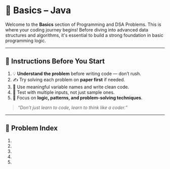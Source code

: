 # 🔰 Basics – Java

Welcome to the **Basics** section of Programming and DSA Problems. This is where your coding journey begins! Before diving into advanced data structures and algorithms, it's essential to build a strong foundation in basic programming logic.

---

## 📝 Instructions Before You Start

1. 💡 **Understand the problem** before writing code — don’t rush.
2. ✍️ Try solving each problem on **paper first** if needed.
3. 💬 Use meaningful variable names and write clean code.
4. 🧪 Test with multiple inputs, not just sample ones.
5. 🧠 Focus on **logic, patterns, and problem-solving techniques**.

> _“Don’t just learn to code, learn to think like a coder.”_

---

## 🧾 Problem Index
1. 
2. 
3. 
4. 
5. 
